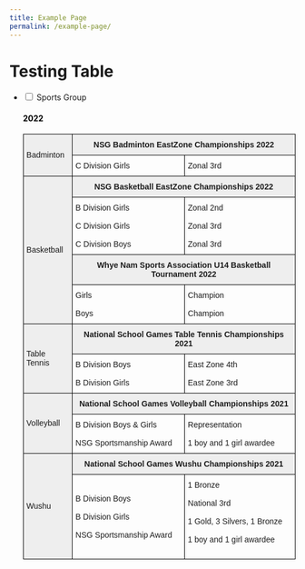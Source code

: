 ```yaml
---
title: Example Page
permalink: /example-page/
---
```

# Testing Table
<ul class="jekyllcodex_accordion">
 <li>
    <input type="checkbox" id="accordion3">
    <label for="accordion3">Sports Group</label>
    <div>
      <h4 style="color:black" align="left">2022</h4>
      <p>
      <style type="text/css">
.tg  {border-collapse:collapse;border-spacing:0;}
.tg td{border-color:black;border-style:solid;border-width:1px;font-family:Arial, sans-serif;font-size:14px;
  overflow:hidden;padding:10px 5px;word-break:normal;}
.tg th{border-color:black;border-style:solid;border-width:1px;font-family:Arial, sans-serif;font-size:14px;
  font-weight:normal;overflow:hidden;padding:10px 5px;word-break:normal;}
.tg .tg-cly1{text-align:left;vertical-align:middle}
.tg .tg-88u2{background-color:#EEE;color:#1E1E1E;font-weight:bold;text-align:center;vertical-align:top}
.tg .tg-amwm{color:#1E1E1E;font-weight:bold;text-align:center;vertical-align:top}
.tg .tg-u1cn{background-color:#EEE;text-align:left;vertical-align:middle}
.tg .tg-r5gp{background-color:#EEE;text-align:left;vertical-align:top}
.tg .tg-0lax{text-align:left;vertical-align:top}
</style>
<table class="tg">
<thead>
  <tr>
    <th class="tg-u1cn" rowspan="2">Badminton</th>
    <th class="tg-88u2" colspan="3"><span style="font-weight:bolder">NSG Badminton EastZone  Championships 2022</span></th>
  </tr>
 <tr>
    <th class="tg-cly1">C Division Girls</th>
    <th class="tg-cly1" colspan="2">Zonal 3rd</th>
  </tr>
</thead>
<tbody>
<tr>
    <th class="tg-u1cn" rowspan="5">Basketball</th>
    <th class="tg-88u2" colspan="3"><span style="font-weight:bolder">NSG Basketball EastZone  Championships 2022</span></th>
	</tr>
    <td class="tg-cly1">B Division Girls<br><br><span style="font-weight:400;color:#1E1E1E">C Division Girls</span><br><br><span style="font-weight:400;color:#1E1E1E">C Division Boys</span></td>
    <td class="tg-0lax" colspan="2"><span style="font-weight:400;color:#1E1E1E">Zonal 2nd</span><br><br><span style="font-weight:400;color:#1E1E1E">Zonal 3rd</span><br><br><span style="font-weight:400;color:#1E1E1E">Zonal 3rd</span></td>
  <tr>
<tr>
    <th class="tg-88u2" colspan="3"><span style="font-weight:bolder">Whye Nam Sports Association U14 Basketball Tournament 2022</span></th>
	</tr>
    <td class="tg-cly1">Girls<br><br><span style="font-weight:400;color:#1E1E1E">Boys</span></td>
    <td class="tg-0lax" colspan="2"><span style="font-weight:400;color:#1E1E1E">Champion</span><br><br><span style="font-weight:400;color:#1E1E1E">Champion</span></td>
  <tr>
    <td class="tg-u1cn" rowspan="2">Table Tennis</td>
    <td class="tg-88u2" colspan="3"><span style="font-weight:bolder">National School Games Table Tennis Championships 2021</span></td>
  </tr>
  <tr>
    <td class="tg-cly1">B Division Boys<br><br><span style="font-weight:400;color:#1E1E1E">B Division Girls</span></td>
    <td class="tg-cly1" colspan="2">East Zone 4th<br><br><span style="font-weight:400;color:#1E1E1E">East Zone 3</span>rd</td>
  </tr>
  <tr>
    <td class="tg-u1cn" rowspan="2">Volleyball</td>
    <td class="tg-88u2" colspan="3"><span style="font-weight:bolder">National School Games Volleyball Championships 2021</span></td>
  </tr>
  <tr>
    <td class="tg-cly1" colspan="2">B Division Boys &amp; Girls<br><br><span style="font-weight:400;color:#1E1E1E">NSG Sportsmanship Award</span></td>
    <td class="tg-cly1">Representation<br><br><span style="font-weight:400;color:#1E1E1E">1 boy and 1 girl awardee</span></td>
  </tr>
  <tr>
    <td class="tg-u1cn" rowspan="2">Wushu</td>
    <td class="tg-88u2" colspan="3"><span style="font-weight:bolder">National School Games Wushu Championships 2021</span></td>
  </tr>
  <tr>
    <td class="tg-cly1">B Division Boys<br><br><span style="font-weight:400;color:#1E1E1E">B Division Girls</span><br><span style="font-weight:400;color:#1E1E1E"> </span><br><span style="font-weight:400;color:#1E1E1E">NSG Sportsmanship Award</span><br><span style="font-weight:400;color:#1E1E1E"> </span></td>
    <td class="tg-cly1" colspan="2">1 Bronze<br><br><span style="font-weight:400;color:#1E1E1E">National 3</span>rd<br><br><span style="font-weight:400;color:#1E1E1E">1 Gold, 3 Silvers, 1 Bronze</span><br><br><span style="font-weight:400;color:#1E1E1E">1 boy and 1 girl awardee</span><br><span style="font-weight:400;color:#1E1E1E"> </span><br><span style="font-weight:400;color:#1E1E1E"> </span></td>
</tr>